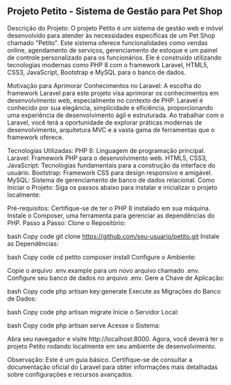 ## Projeto Petito - Sistema de Gestão para Pet Shop

Descrição do Projeto: O projeto Petito é um sistema de gestão web e móvel desenvolvido para atender às necessidades específicas de um Pet Shop chamado "Petito". Este sistema oferece funcionalidades como vendas online, agendamento de serviços, gerenciamento de estoque e um painel de controle personalizado para os funcionários. Ele é construído utilizando tecnologias modernas como PHP 8 com o framework Laravel, HTML5, CSS3, JavaScript, Bootstrap e MySQL para o banco de dados.

Motivação para Aprimorar Conhecimentos no Laravel: A escolha do framework Laravel para este projeto visa aprimorar os conhecimentos em desenvolvimento web, especialmente no contexto de PHP. Laravel é conhecido por sua elegância, simplicidade e eficiência, proporcionando uma experiência de desenvolvimento ágil e estruturada. Ao trabalhar com o Laravel, você terá a oportunidade de explorar práticas modernas de desenvolvimento, arquitetura MVC e a vasta gama de ferramentas que o framework oferece.

Tecnologias Utilizadas: PHP 8: Linguagem de programação principal. Laravel: Framework PHP para o desenvolvimento web. HTML5, CSS3, JavaScript: Tecnologias fundamentais para a construção da interface do usuário. Bootstrap: Framework CSS para design responsivo e amigável. MySQL: Sistema de gerenciamento de banco de dados relacional. Como Iniciar o Projeto: Siga os passos abaixo para instalar e inicializar o projeto localmente:

Pré-requisitos: Certifique-se de ter o PHP 8 instalado em sua máquina. Instale o Composer, uma ferramenta para gerenciar as dependências do PHP. Passo a Passo: Clone o Repositório:

bash Copy code git clone https://github.com/seu-usuario/petito.git Instale as Dependências:

bash Copy code cd petito composer install Configure o Ambiente:

Copie o arquivo .env.example para um novo arquivo chamado .env. Configure seu banco de dados no arquivo .env. Gere a Chave de Aplicação:

bash Copy code php artisan key:generate Execute as Migrações do Banco de Dados:

bash Copy code php artisan migrate Inicie o Servidor Local:

bash Copy code php artisan serve Acesse o Sistema:

Abra seu navegador e visite http://localhost:8000. Agora, você deverá ter o projeto Petito rodando localmente em seu ambiente de desenvolvimento.

Observação: Este é um guia básico. Certifique-se de consultar a documentação oficial do Laravel para obter informações mais detalhadas sobre configurações e recursos avançados.
